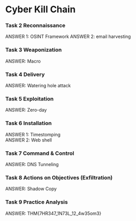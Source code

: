 <h1> Cyber Kill Chain </h1>

<h3> Task 2 Reconnaissance </h3>
  ANSWER 1: OSINT Framework
  ANSWER 2: email harvesting

<h3> Task 3 Weaponization </h3>
  ANSWER: Macro

<h3> Task 4 Delivery </h3>
  ANSWER: Watering hole attack

<h3> Task 5 Exploitation </h3>
  ANSWER: Zero-day

<h3> Task 6 Installation </h3>
  ANSWER 1: Timestomping <br/> 
  ANSWER 2: Web shell <br/> 

<h3> Task 7 Command & Control </h3>
  ANSWER:	DNS Tunneling <br/>

<h3> Task 8  Actions on Objectives (Exfiltration) </h3>
  ANSWER:	Shadow Copy <br/>
  
<h3> Task 9  Practice Analysis </h3>
  ANSWER:	THM{7HR347_1N73L_12_4w35om3} <br/>
  
